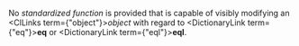  



No *standardized function* is provided that is capable of visibly modifying an <ClLinks  term={"object"}><i>object</i></ClLinks> with regard to <DictionaryLink  term={"eq"}><b>eq</b></DictionaryLink> or <DictionaryLink  term={"eql"}><b>eql</b></DictionaryLink>. 



